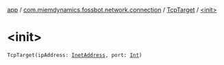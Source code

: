 [app](../../index.md) / [com.miemdynamics.fossbot.network.connection](../index.md) / [TcpTarget](index.md) / [&lt;init&gt;](./-init-.md)

# &lt;init&gt;

`TcpTarget(ipAddress: `[`InetAddress`](https://developer.android.com/reference/java/net/InetAddress.html)`, port: `[`Int`](https://kotlinlang.org/api/latest/jvm/stdlib/kotlin/-int/index.html)`)`